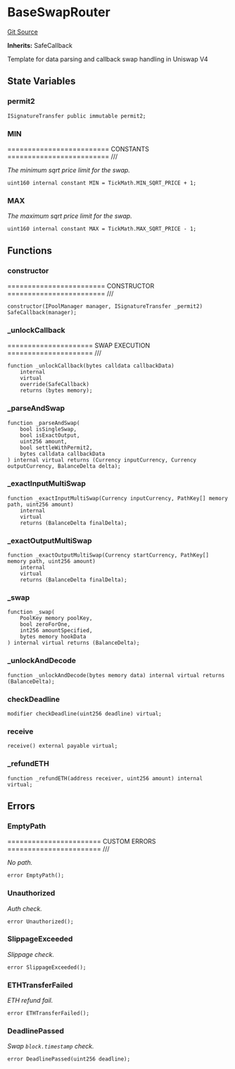# BaseSwapRouter
[Git Source](https://github.com/z0r0z/v4-router/blob/3ca8e002a9f3fc72b979853144fa3c49aa37eb54/src/base/BaseSwapRouter.sol)

**Inherits:**
SafeCallback

Template for data parsing and callback swap handling in Uniswap V4


## State Variables
### permit2

```solidity
ISignatureTransfer public immutable permit2;
```


### MIN
========================= CONSTANTS ========================= ///

*The minimum sqrt price limit for the swap.*


```solidity
uint160 internal constant MIN = TickMath.MIN_SQRT_PRICE + 1;
```


### MAX
*The maximum sqrt price limit for the swap.*


```solidity
uint160 internal constant MAX = TickMath.MAX_SQRT_PRICE - 1;
```


## Functions
### constructor

======================== CONSTRUCTOR ======================== ///


```solidity
constructor(IPoolManager manager, ISignatureTransfer _permit2) SafeCallback(manager);
```

### _unlockCallback

===================== SWAP EXECUTION ===================== ///


```solidity
function _unlockCallback(bytes calldata callbackData)
    internal
    virtual
    override(SafeCallback)
    returns (bytes memory);
```

### _parseAndSwap


```solidity
function _parseAndSwap(
    bool isSingleSwap,
    bool isExactOutput,
    uint256 amount,
    bool settleWithPermit2,
    bytes calldata callbackData
) internal virtual returns (Currency inputCurrency, Currency outputCurrency, BalanceDelta delta);
```

### _exactInputMultiSwap


```solidity
function _exactInputMultiSwap(Currency inputCurrency, PathKey[] memory path, uint256 amount)
    internal
    virtual
    returns (BalanceDelta finalDelta);
```

### _exactOutputMultiSwap


```solidity
function _exactOutputMultiSwap(Currency startCurrency, PathKey[] memory path, uint256 amount)
    internal
    virtual
    returns (BalanceDelta finalDelta);
```

### _swap


```solidity
function _swap(
    PoolKey memory poolKey,
    bool zeroForOne,
    int256 amountSpecified,
    bytes memory hookData
) internal virtual returns (BalanceDelta);
```

### _unlockAndDecode


```solidity
function _unlockAndDecode(bytes memory data) internal virtual returns (BalanceDelta);
```

### checkDeadline


```solidity
modifier checkDeadline(uint256 deadline) virtual;
```

### receive


```solidity
receive() external payable virtual;
```

### _refundETH


```solidity
function _refundETH(address receiver, uint256 amount) internal virtual;
```

## Errors
### EmptyPath
======================= CUSTOM ERRORS ======================= ///

*No path.*


```solidity
error EmptyPath();
```

### Unauthorized
*Auth check.*


```solidity
error Unauthorized();
```

### SlippageExceeded
*Slippage check.*


```solidity
error SlippageExceeded();
```

### ETHTransferFailed
*ETH refund fail.*


```solidity
error ETHTransferFailed();
```

### DeadlinePassed
*Swap `block.timestamp` check.*


```solidity
error DeadlinePassed(uint256 deadline);
```

